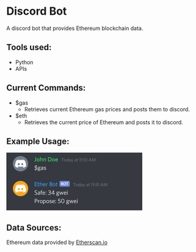 # Discord Bot

A discord bot that provides Ethereum blockchain data.

## Tools used:
* Python
* APIs

## Current Commands:
* $gas
    * Retrieves current Ethereum gas prices and posts them to discord.
* $eth
    * Retrieves the current price of Ethereum and posts it to discord.

## Example Usage: 

!["Example bot command and response"](images/command_gas.PNG "Example bot command and response")

## Data Sources:
Ethereum data provided by [Etherscan.io](https://etherscan.io/)
